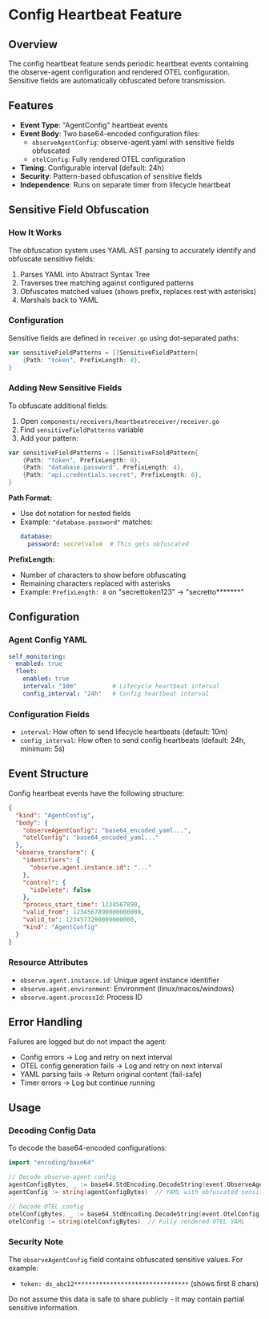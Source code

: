 # Config Heartbeat Feature

## Overview

The config heartbeat feature sends periodic heartbeat events containing the observe-agent configuration and rendered OTEL configuration. Sensitive fields are automatically obfuscated before transmission.

## Features

- **Event Type**: "AgentConfig" heartbeat events
- **Event Body**: Two base64-encoded configuration files:
  - `observeAgentConfig`: observe-agent.yaml with sensitive fields obfuscated
  - `otelConfig`: Fully rendered OTEL configuration
- **Timing**: Configurable interval (default: 24h)
- **Security**: Pattern-based obfuscation of sensitive fields
- **Independence**: Runs on separate timer from lifecycle heartbeat

## Sensitive Field Obfuscation

### How It Works

The obfuscation system uses YAML AST parsing to accurately identify and obfuscate sensitive fields:

1. Parses YAML into Abstract Syntax Tree
2. Traverses tree matching against configured patterns
3. Obfuscates matched values (shows prefix, replaces rest with asterisks)
4. Marshals back to YAML

### Configuration

Sensitive fields are defined in `receiver.go` using dot-separated paths:

```go
var sensitiveFieldPatterns = []SensitiveFieldPattern{
    {Path: "token", PrefixLength: 8},
}
```

### Adding New Sensitive Fields

To obfuscate additional fields:

1. Open `components/receivers/heartbeatreceiver/receiver.go`
2. Find `sensitiveFieldPatterns` variable
3. Add your pattern:

```go
var sensitiveFieldPatterns = []SensitiveFieldPattern{
    {Path: "token", PrefixLength: 8},
    {Path: "database.password", PrefixLength: 4},
    {Path: "api.credentials.secret", PrefixLength: 6},
}
```

**Path Format:**
- Use dot notation for nested fields
- Example: `"database.password"` matches:
  ```yaml
  database:
    password: secretvalue  # This gets obfuscated
  ```

**PrefixLength:**
- Number of characters to show before obfuscating
- Remaining characters replaced with asterisks
- Example: `PrefixLength: 8` on "secrettoken123" → "secretto*******"

## Configuration

### Agent Config YAML

```yaml
self_monitoring:
  enabled: true
  fleet:
    enabled: true
    interval: "10m"          # Lifecycle heartbeat interval
    config_interval: "24h"   # Config heartbeat interval
```

### Configuration Fields

- `interval`: How often to send lifecycle heartbeats (default: 10m)
- `config_interval`: How often to send config heartbeats (default: 24h, minimum: 5s)

## Event Structure

Config heartbeat events have the following structure:

```json
{
  "kind": "AgentConfig",
  "body": {
    "observeAgentConfig": "base64_encoded_yaml...",
    "otelConfig": "base64_encoded_yaml..."
  },
  "observe_transform": {
    "identifiers": {
      "observe.agent.instance.id": "..."
    },
    "control": {
      "isDelete": false
    },
    "process_start_time": 1234567890,
    "valid_from": 1234567890000000000,
    "valid_to": 1234573290000000000,
    "kind": "AgentConfig"
  }
}
```

### Resource Attributes

- `observe.agent.instance.id`: Unique agent instance identifier
- `observe.agent.environment`: Environment (linux/macos/windows)
- `observe.agent.processId`: Process ID

## Error Handling

Failures are logged but do not impact the agent:

- Config errors → Log and retry on next interval
- OTEL config generation fails → Log and retry on next interval
- YAML parsing fails → Return original content (fail-safe)
- Timer errors → Log but continue running

## Usage

### Decoding Config Data

To decode the base64-encoded configurations:

```go
import "encoding/base64"

// Decode observe-agent config
agentConfigBytes, _ := base64.StdEncoding.DecodeString(event.ObserveAgentConfig)
agentConfig := string(agentConfigBytes)  // YAML with obfuscated sensitive fields

// Decode OTEL config
otelConfigBytes, _ := base64.StdEncoding.DecodeString(event.OtelConfig)
otelConfig := string(otelConfigBytes)  // Fully rendered OTEL YAML
```

### Security Note

The `observeAgentConfig` field contains obfuscated sensitive values. For example:
- `token: ds_abc12********************************` (shows first 8 chars)

Do not assume this data is safe to share publicly - it may contain partial sensitive information.
